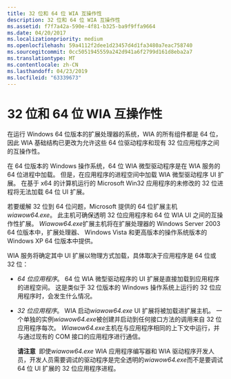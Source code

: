 ```yaml
---
title: 32 位和 64 位 WIA 互操作性
description: 32 位和 64 位 WIA 互操作性
ms.assetid: f7f7a42a-590e-4f81-b325-ba9f9ffa9664
ms.date: 04/20/2017
ms.localizationpriority: medium
ms.openlocfilehash: 59a4112f2dee1d23457d4d1fa3480a7eac758740
ms.sourcegitcommit: 0cc5051945559a242d941a6f2799d161d8eba2a7
ms.translationtype: MT
ms.contentlocale: zh-CN
ms.lasthandoff: 04/23/2019
ms.locfileid: "63339673"
---
```

# <a name="32-bit-and-64-bit-wia-interoperability"></a>32 位和 64 位 WIA 互操作性


在运行 Windows 64 位版本的扩展处理器的系统，WIA 的所有组件都是 64 位，因此 WIA 基础结构已更改为允许这些 64 位驱动程序和现有 32 位应用程序之间的互操作性。

在 64 位版本的 Windows 操作系统，64 位 WIA 微型驱动程序是在 WIA 服务的 64 位进程中加载。 但是，在应用程序的进程空间中加载 WIA 微型驱动程序 UI 扩展。 在基于 x64 的计算机运行的 Microsoft Win32 应用程序的未修改的 32 位进程将无法加载 64 位 UI 扩展。

若要缓解 32 位到 64 位问题，Microsoft 提供的 64 位扩展主机*wiawow64.exe*。 此主机可确保透明 32 位应用程序和 64 位 WIA UI 之间的互操作性扩展。 *Wiawow64.exe*扩展主机将在扩展处理器的 Windows Server 2003 64 位版本中，扩展处理器、 Windows Vista 和更高版本的操作系统版本的 Windows XP 64 位版本中提供。

WIA 服务将确定其中 UI 扩展以物理方式加载，具体取决于应用程序是 64 位或 32 位：

-   *64 位应用程序*。 64 位 WIA 微型驱动程序的 UI 扩展是直接加载到应用程序的进程空间。 这是类似于 32 位版本的 Windows 操作系统上运行的 32 位应用程序时，会发生什么情况。

-   *32 位应用程序*。 WIA 启动*wiawow64.exe* UI 扩展将被加载进扩展主机。 一个单独的实例*wiawow64.exe*被创建并启动到任何接口方法的调用来自 32 位应用程序每次。 *Wiawow64.exe*主机在与应用程序相同的上下文中运行，并与通过现有的 COM 接口的应用程序进行通信。

    **请注意**  即使*wiawow64.exe* WIA 应用程序编写器和 WIA 驱动程序开发人员，开发人员需要调试的驱动程序是完全透明的*wiawow64.exe*而不是要调试 64 位 UI 扩展的 32 位应用程序进程。

     

 

 




